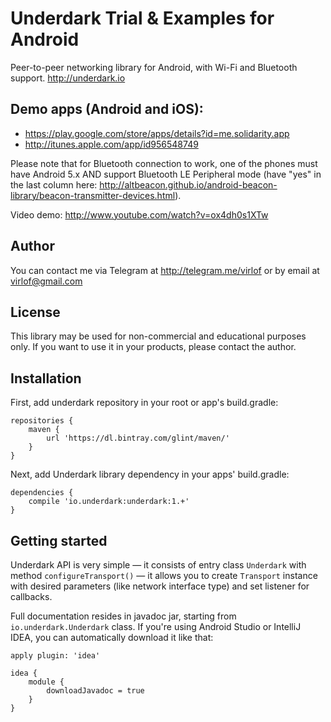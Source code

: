 # Underdark Trial & Examples for Android
Peer-to-peer networking library for Android, with Wi-Fi and Bluetooth support. http://underdark.io

## Demo apps (Android and iOS):
* https://play.google.com/store/apps/details?id=me.solidarity.app
* http://itunes.apple.com/app/id956548749

Please note that for Bluetooth connection to work, one of the phones must have Android 5.x AND support Bluetooth LE Peripheral mode (have "yes" in the last column here: http://altbeacon.github.io/android-beacon-library/beacon-transmitter-devices.html).

Video demo: http://www.youtube.com/watch?v=ox4dh0s1XTw

## Author
You can contact me via Telegram at http://telegram.me/virlof or by email at virlof@gmail.com

## License
This library may be used for non-commercial and educational purposes only.
If you want to use it in your products, please contact the author.

## Installation
First, add underdark repository in your root or app's build.gradle:
```
repositories {
    maven {
        url 'https://dl.bintray.com/glint/maven/'
    }
}
```
Next, add Underdark library dependency in your apps' build.gradle:
```
dependencies {
    compile 'io.underdark:underdark:1.+'
}
```
## Getting started
Underdark API is very simple — it consists of entry class `Underdark` with method `configureTransport()` — it allows you to create `Transport` instance with desired parameters (like network interface type) and set listener for callbacks.

Full documentation resides in javadoc jar, starting from `io.underdark.Underdark` class.
If you're using Android Studio or IntelliJ IDEA, you can automatically download it like that:
```
apply plugin: 'idea'

idea {
    module {
        downloadJavadoc = true
    }
}
```
